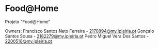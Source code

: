 # Food@Home
Projeto "Food@Home"

Owners:
Francisco Santos Neto Ferreira - 2170894@my.ipleiria.pt
Gonçalo Santos Sousa - 2182279@my.ipleiria.pt
Pedro Miguel Vera Dos Santos - 2200516@my.ipleiria.pt




